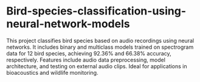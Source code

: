 # Bird-species-classification-using-neural-network-models

This project classifies bird species based on audio recordings using neural networks. It includes binary and multiclass models trained on spectrogram data for 12 bird species, achieving 92.36% and 66.38% accuracy, respectively. Features include audio data preprocessing, model architecture, and testing on external audio clips. Ideal for applications in bioacoustics and wildlife monitoring.

